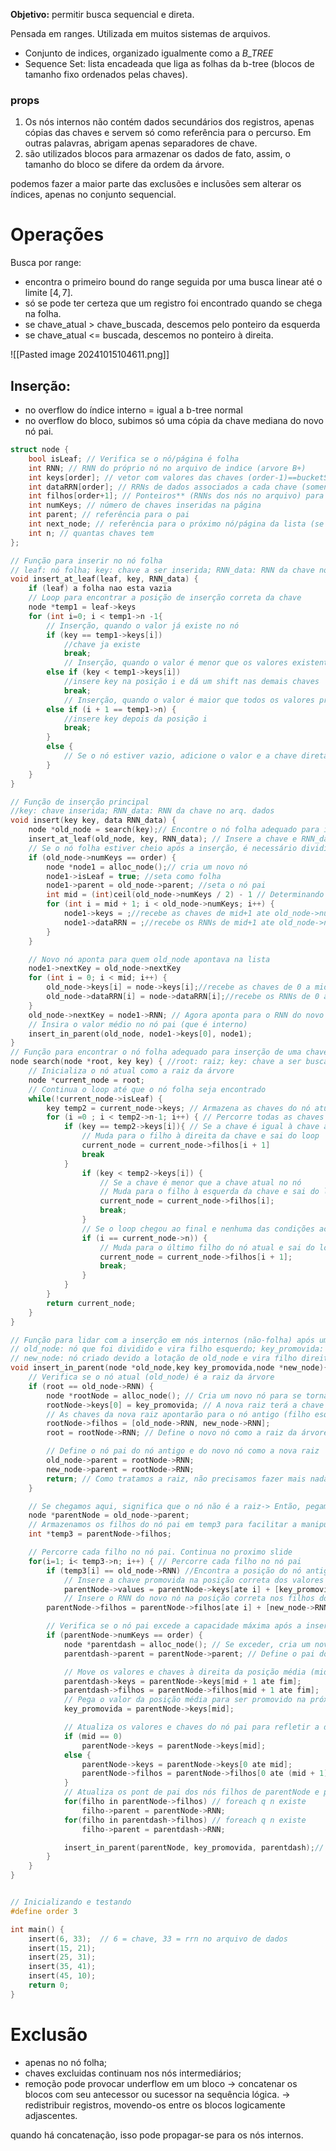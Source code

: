 **Objetivo:** permitir busca sequencial e direta.

Pensada em ranges. Utilizada em muitos sistemas de arquivos.
- Conjunto de indices, organizado igualmente como a _B_TREE_
- Sequence Set: lista encadeada que liga as folhas da b-tree (blocos de tamanho fixo ordenados pelas chaves). 

### props
1. Os nós internos não contém dados secundários dos registros, apenas cópias das chaves e servem só como referência para o percurso. Em outras palavras, abrigam apenas separadores de chave.
2. são utilizados blocos para armazenar os dados de fato, assim, o tamanho do bloco se difere da ordem da árvore.

podemos fazer a maior parte das exclusões e inclusões sem alterar os índices, apenas no conjunto sequencial.

# Operações
Busca por range: 
- encontra o primeiro bound do range seguida por uma busca linear até o limite $[4, 7]$.
- só se pode ter certeza que um registro foi encontrado quando se chega na folha.
- se chave_atual > chave_buscada, descemos pelo ponteiro da esquerda
- se chave_atual <=  buscada, descemos no ponteiro à direita.

![[Pasted image 20241015104611.png]]

## Inserção:
- no overflow do índice interno = igual a b-tree normal
- no overflow do bloco, subimos só uma cópia da chave mediana do novo nó pai.
```c 
struct node {
    bool isLeaf; // Verifica se o nó/página é folha
    int RNN; // RNN do próprio nó no arquivo de indice (arvore B+)
    int keys[order]; // vetor com valores das chaves (order-1)==bucketSize*
    int dataRRN[order]; // RRNs de dados associados a cada chave (somente em folha)
    int filhos[order+1]; // Ponteiros** (RNNs dos nós no arquivo) para os filhos
    int numKeys; // número de chaves inseridas na página
    int parent; // referência para o pai
    int next_node; // referência para o próximo nó/página da lista (se o nó é folha)
    int n; // quantas chaves tem
};

```
``` c
// Função para inserir no nó folha
// leaf: nó folha; key: chave a ser inserida; RNN_data: RNN da chave no arq. dados
void insert_at_leaf(leaf, key, RNN_data) {
    if (leaf) a folha nao esta vazia
    // Loop para encontrar a posição de inserção correta da chave
    node *temp1 = leaf->keys
    for (int i=0; i < temp1->n -1{
        // Inserção, quando o valor já existe no nó
        if (key == temp1->keys[i])
            //chave ja existe
            break;
            // Inserção, quando o valor é menor que os valores existentes
        else if (key < temp1->keys[i])
            //insere key na posição i e dá um shift nas demais chaves
            break;
            // Inserção, quando o valor é maior que todos os valores presentes
        else if (i + 1 == temp1->n) {
            //insere key depois da posição i
            break;
        }
        else {
            // Se o nó estiver vazio, adicione o valor e a chave diretamente na primeira posição:w
        }
    }
}

// Função de inserção principal
//key: chave inserida; RNN_data: RNN da chave no arq. dados
void insert(key key, data RNN_data) {
    node *old_node = search(key);// Encontre o nó folha adequado para inserção
    insert_at_leaf(old_node, key, RNN_data); // Insere a chave e RNN_data no nó folha
    // Se o nó folha estiver cheio após a inserção, é necessário dividi-lo (split)
    if (old_node->numKeys == order) {
        node *node1 = alloc_node();// cria um novo nó
        node1->isLeaf = true; //seta como folha
        node1->parent = old_node->parent; //seta o nó pai
        int mid = (int)ceil(old_node->numKeys / 2) - 1 // Determinando a posição média
        for (int i = mid + 1; i < old_node->numKeys; i++) {
            node1->keys = ;//recebe as chaves de mid+1 ate old_node->numKeys
            node1->dataRRN = ;//recebe os RNNs de mid+1 ate old_node->numKeys
        }
    }

    // Novo nó aponta para quem old_node apontava na lista
    node1->nextKey = old_node->nextKey
    for (int i = 0; i < mid; i++) {
        old_node->keys[i] = node->keys[i];//recebe as chaves de 0 a mid
        old_node->dataRRN[i] = node->dataRRN[i];//recebe os RNNs de 0 a mid
    }
    old_node->nextKey = node1->RNN; // Agora aponta para o RNN do novo nó na lista
    // Insira o valor médio no nó pai (que é interno)
    insert_in_parent(old_node, node1->keys[0], node1);
}
// Função para encontrar o nó folha adequado para inserção de uma chave
node search(node *root, key key) { //root: raiz; key: chave a ser buscada
    // Inicializa o nó atual como a raiz da árvore
    node *current_node = root;
    // Continua o loop até que o nó folha seja encontrado
    while(!current_node->isLeaf) {
        key temp2 = current_node->keys; // Armazena as chaves do nó atual em temp2
        for (i =0 ; i < temp2->n-1; i++) { // Percorre todas as chaves do nó atual
            if (key == temp2->keys[i]){ // Se a chave é igual à chave atual no nó
                // Muda para o filho à direita da chave e sai do loop
                current_node = current_node->filhos[i + 1]
                break
            }
                if (key < temp2->keys[i]) {
                    // Se a chave é menor que a chave atual no nó
                    // Muda para o filho à esquerda da chave e sai do loop
                    current_node = current_node->filhos[i];
                    break;
                } 
                // Se o loop chegou ao final e nenhuma das condições acima foi satisfeita
                if (i == current_node->n)) {
                    // Muda para o último filho do nó atual e sai do loop
                    current_node = current_node->filhos[i + 1];
                    break;
                }
            }
        }
        return current_node;
    }
}

// Função para lidar com a inserção em nós internos (não-folha) após uma divisão
// old_node: nó que foi dividido e vira filho esquerdo; key_promovida: chave promovida;
// new_node: nó criado devido a lotação de old_node e vira filho direito
void insert_in_parent(node *old_node,key key_promovida,node *new_node){
    // Verifica se o nó atual (old_node) é a raiz da árvore
    if (root == old_node->RNN) {
        node *rootNode = alloc_node(); // Cria um novo nó para se tornar a nova raiz
        rootNode->keys[0] = key_promovida; // A nova raiz terá a chave promovida como seu único valor
        // As chaves da nova raiz apontarão para o nó antigo (filho esquerdo) e o novo nó (direto)
        rootNode->filhos = [old_node->RNN, new_node->RNN];
        root = rootNode->RNN; // Define o novo nó como a raiz da árvore

        // Define o nó pai do nó antigo e do novo nó como a nova raiz
        old_node->parent = rootNode->RNN;
        new_node->parent = rootNode->RNN;
        return; // Como tratamos a raiz, não precisamos fazer mais nada nesta chamada
    }

    // Se chegamos aqui, significa que o nó não é a raiz-> Então, pegamos o nó pai do nó atual
    node *parentNode = old_node->parent;
    // Armazenamos os filhos do nó pai em temp3 para facilitar a manipulação
    int *temp3 = parentNode->filhos;

    // Percorre cada filho no nó pai. Continua no proximo slide
    for(i=1; i< temp3->n; i++) { // Percorre cada filho no nó pai
        if (temp3[i] == old_node->RNN) //Encontra a posição do nó antigo entre as chaves do nó pai
            // Insere a chave promovida na posição correta dos valores do nó pai
            parentNode->values = parentNode->keys[ate i] + [key_promovida] + parentNode->keys[i+1 ate fim]
            // Insere o RNN do novo nó na posição correta nos filhos do nó pai
        parentNode->filhos = parentNode->filhos[ate i] + [new_node->RNN] + parentNode->filhos[i+1 ate fim]

        // Verifica se o nó pai excede a capacidade máxima após a inserção
        if (parentNode->numKeys == order) {
            node *parentdash = alloc_node(); // Se exceder, cria um novo nó interno
            parentdash->parent = parentNode->parent; // Define o pai do novo nó interno

            // Move os valores e chaves à direita da posição média (mid = int(ceil(order / 2)) - 1) para o novo nó interno
            parentdash->keys = parentNode->keys[mid + 1 ate fim];
            parentdash->filhos = parentNode->filhos[mid + 1 ate fim];
            // Pega o valor da posição média para ser promovido na próxima chamada
            key_promovida = parentNode->keys[mid];

            // Atualiza os valores e chaves do nó pai para refletir a divisão
            if (mid == 0)
                parentNode->keys = parentNode->keys[mid];
            else {
                parentNode->keys = parentNode->keys[0 ate mid];
                parentNode->filhos = parentNode->filhos[0 ate (mid + 1)];
            }
            // Atualiza os pont de pai dos nós filhos de parentNode e parentdash após a divisão
            for(filho in parentNode->filhos) // foreach q n existe
                filho->parent = parentNode->RNN;
            for(filho in parentdash->filhos) // foreach q n existe
                filho->parent = parentdash->RNN;

            insert_in_parent(parentNode, key_promovida, parentdash);// Recursivamente insere no avô;
        }
    } 
}


// Inicializando e testando
#define order 3

int main() {
    insert(6, 33);  // 6 = chave, 33 = rrn no arquivo de dados
    insert(15, 21); 
    insert(25, 31);
    insert(35, 41);
    insert(45, 10);
    return 0;
}
```

# Exclusão
- apenas no nó folha;
- chaves excluidas continuam nos nós intermediários;
- remoção pode provocar underflow em um bloco
-> concatenar os blocos com seu antecessor ou sucessor na sequência lógica.
-> redistribuir registros, movendo-os entre os blocos logicamente adjascentes.

quando há concatenação, isso pode propagar-se para os nós internos.